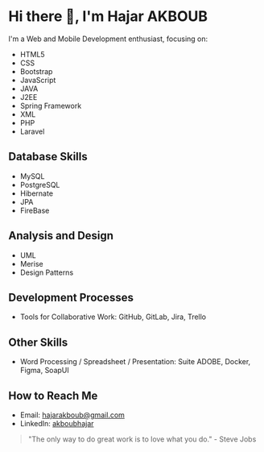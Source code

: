 # Hi there 👋, I'm Hajar AKBOUB

I'm a Web and Mobile Development enthusiast, focusing on:

- HTML5
- CSS
- Bootstrap
- JavaScript
- JAVA
- J2EE
- Spring Framework
- XML
- PHP
- Laravel

## Database Skills

- MySQL
- PostgreSQL
- Hibernate
- JPA
- FireBase

## Analysis and Design

- UML
- Merise
- Design Patterns

## Development Processes

- Tools for Collaborative Work: GitHub, GitLab, Jira, Trello

## Other Skills

- Word Processing / Spreadsheet / Presentation: Suite ADOBE, Docker, Figma, SoapUI

## How to Reach Me

- Email: hajarakboub@gmail.com
- LinkedIn: [akboubhajar](https://www.linkedin.com/in/akboubhajar/)

> "The only way to do great work is to love what you do." - Steve Jobs
